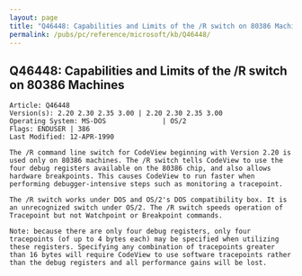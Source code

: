 ```yaml
---
layout: page
title: "Q46448: Capabilities and Limits of the /R switch on 80386 Machines"
permalink: /pubs/pc/reference/microsoft/kb/Q46448/
---
```


## Q46448: Capabilities and Limits of the /R switch on 80386 Machines

	Article: Q46448
	Version(s): 2.20 2.30 2.35 3.00 | 2.20 2.30 2.35 3.00
	Operating System: MS-DOS              | OS/2
	Flags: ENDUSER | 386
	Last Modified: 12-APR-1990
	
	The /R command line switch for CodeView beginning with Version 2.20 is
	used only on 80386 machines. The /R switch tells CodeView to use the
	four debug registers available on the 80386 chip, and also allows
	hardware breakpoints. This causes CodeView to run faster when
	performing debugger-intensive steps such as monitoring a tracepoint.
	
	The /R switch works under DOS and OS/2's DOS compatibility box. It is
	an unrecognized switch under OS/2. The /R switch speeds operation of
	Tracepoint but not Watchpoint or Breakpoint commands.
	
	Note: because there are only four debug registers, only four
	tracepoints (of up to 4 bytes each) may be specified when utilizing
	these registers. Specifying any combination of tracepoints greater
	than 16 bytes will require CodeView to use software tracepoints rather
	than the debug registers and all performance gains will be lost.
